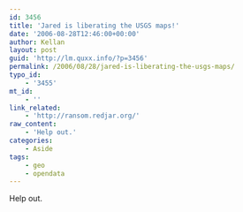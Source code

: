 ```yaml
---
id: 3456
title: 'Jared is liberating the USGS maps!'
date: '2006-08-28T12:46:00+00:00'
author: Kellan
layout: post
guid: 'http://lm.quxx.info/?p=3456'
permalink: /2006/08/28/jared-is-liberating-the-usgs-maps/
typo_id:
    - '3455'
mt_id:
    - ''
link_related:
    - 'http://ransom.redjar.org/'
raw_content:
    - 'Help out.'
categories:
    - Aside
tags:
    - geo
    - opendata
---
```


Help out.